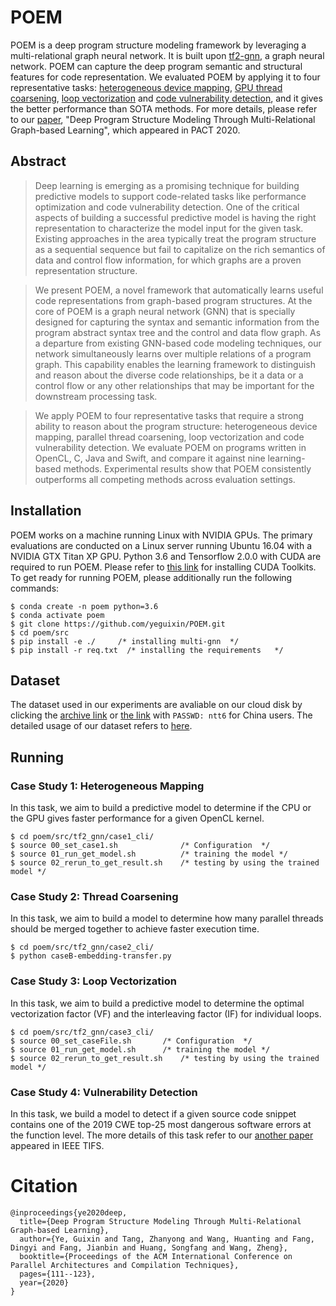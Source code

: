 # POEM
POEM is a deep program structure modeling framework by leveraging a multi-relational graph neural network. It is built upon [tf2-gnn](https://github.com/microsoft/tf2-gnn), a graph neural network. POEM can capture the deep program semantic and structural features for code representation. We evaluated POEM by applying it to four representative tasks: [heterogeneous device mapping](#CS1), [GPU thread coarsening](#CS2), [loop vectorization](#CS3) and [code vulnerability detection](#CS4), and it gives the better performance than SOTA methods.
For more details, please refer to our [paper](https://dl.acm.org/doi/abs/10.1145/3410463.3414670), "Deep Program Structure Modeling Through Multi-Relational Graph-based Learning", which appeared in PACT 2020.

## Abstract
> Deep learning is emerging as a promising technique for building predictive models to support code-related tasks like performance
optimization and code vulnerability detection. One of the critical aspects of building a successful predictive model is having the right
representation to characterize the model input for the given task. Existing approaches in the area typically treat the program structure
as a sequential sequence but fail to capitalize on the rich semantics of data and control flow information, for which graphs are a proven
representation structure.

> We present POEM, a novel framework that
automatically learns useful code representations from graph-based program structures. At the core of POEM is a graph neural
network (GNN) that is specially designed for capturing the syntax and semantic information from the program abstract syntax tree and the
control and data flow graph. As a departure from existing GNN-based code modeling techniques, our network simultaneously learns over
multiple relations of a program graph. This capability enables the learning framework to distinguish and reason about the diverse code
relationships, be it a data or a control flow or any other relationships that may be important for the downstream processing task.

> We apply POEM to four representative tasks that require a strong ability to reason about the program structure: heterogeneous
device mapping, parallel thread coarsening, loop vectorization and code vulnerability detection. We evaluate POEM on programs
written in OpenCL, C, Java and Swift, and compare it against nine learning-based methods. Experimental results show that POEM
consistently outperforms all competing methods across evaluation settings.


## Installation

POEM works on a machine running Linux with NVIDIA GPUs. The primary evaluations are conducted on a Linux server running Ubuntu 16.04 with a NVIDIA GTX Titan XP GPU.
Python 3.6 and Tensorflow 2.0.0 with CUDA are required to run POEM. Please refer to [this link](https://developer.nvidia.com/cuda-toolkit-archive) for installing CUDA Toolkits.
To get ready for running POEM, please additionally run the following commands:

```
$ conda create -n poem python=3.6
$ conda activate poem
$ git clone https://github.com/yeguixin/POEM.git
$ cd poem/src
$ pip install -e ./     /* installing multi-gnn  */
$ pip install -r req.txt  /* installing the requirements   */
```

## Dataset
The dataset used in our experiments are avaliable on our cloud disk by clicking the [archive link](https://drive.google.com/file/d/1daL4ZLSnuuumpw9yWwfsJf_c-NNUT4W_/view?usp=sharing) or [the link](https://pan.baidu.com/s/1QHyoCf0E7am1e2DfJTrv1w) with `PASSWD: ntt6`  for China users. The detailed usage of our dataset refers to [here](./data/README.md).


## Running

### Case Study 1: Heterogeneous Mapping <br id = "CS1">
In this task, we aim to build a predictive model to determine if the CPU or the GPU gives faster performance for a given OpenCL kernel. 

``` 
$ cd poem/src/tf2_gnn/case1_cli/
$ source 00_set_case1.sh              /* Configuration  */
$ source 01_run_get_model.sh          /* training the model */
$ source 02_rerun_to_get_result.sh    /* testing by using the trained model */
```

### Case Study 2: Thread Coarsening <br id = "CS2">
In this task, we aim to build a model to determine how many parallel threads should be merged together to achieve faster execution time.

``` 
$ cd poem/src/tf2_gnn/case2_cli/
$ python caseB-embedding-transfer.py
``` 

### Case Study 3: Loop Vectorization <br id = "CS3">
In this task, we aim to build a predictive model to determine the optimal vectorization factor (VF) and the interleaving factor (IF) for individual loops.

``` 
$ cd poem/src/tf2_gnn/case3_cli/
$ source 00_set_caseFile.sh       /* Configuration  */
$ source 01_run_get_model.sh      /* training the model */
$ source 02_rerun_to_get_result.sh    /* testing by using the trained model */
``` 

### Case Study 4: Vulnerability Detection   <br id = "CS4">
In this task, we build a model to detect if a given source code snippet contains one of the 2019 CWE top-25 most dangerous software errors at the function level.
The more details of this task refer to our [another paper](https://github.com/HuantWang/FUNDED_NISL) appeared in IEEE TIFS.


# Citation
```
@inproceedings{ye2020deep,
  title={Deep Program Structure Modeling Through Multi-Relational Graph-based Learning},
  author={Ye, Guixin and Tang, Zhanyong and Wang, Huanting and Fang, Dingyi and Fang, Jianbin and Huang, Songfang and Wang, Zheng},
  booktitle={Proceedings of the ACM International Conference on Parallel Architectures and Compilation Techniques},
  pages={111--123},
  year={2020}
}
```
